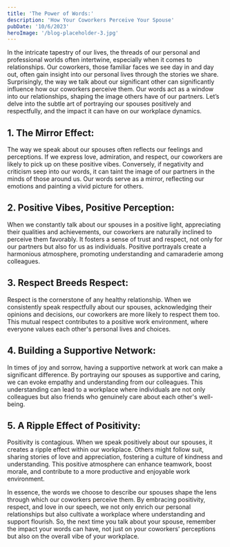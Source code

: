```yaml
---
title: 'The Power of Words:'
description: 'How Your Coworkers Perceive Your Spouse'
pubDate: '10/6/2023'
heroImage: '/blog-placeholder-3.jpg'
---
```


In the intricate tapestry of our lives, the threads of our personal and professional worlds often intertwine, especially when it comes to relationships. Our coworkers, those familiar faces we see day in and day out, often gain insight into our personal lives through the stories we share. Surprisingly, the way we talk about our significant other can significantly influence how our coworkers perceive them. Our words act as a window into our relationships, shaping the image others have of our partners. Let’s delve into the subtle art of portraying our spouses positively and respectfully, and the impact it can have on our workplace dynamics.

## 1. The Mirror Effect:

The way we speak about our spouses often reflects our feelings and perceptions. If we express love, admiration, and respect, our coworkers are likely to pick up on these positive vibes. Conversely, if negativity and criticism seep into our words, it can taint the image of our partners in the minds of those around us. Our words serve as a mirror, reflecting our emotions and painting a vivid picture for others.

## 2. Positive Vibes, Positive Perception:

When we constantly talk about our spouses in a positive light, appreciating their qualities and achievements, our coworkers are naturally inclined to perceive them favorably. It fosters a sense of trust and respect, not only for our partners but also for us as individuals. Positive portrayals create a harmonious atmosphere, promoting understanding and camaraderie among colleagues.

## 3. Respect Breeds Respect:

Respect is the cornerstone of any healthy relationship. When we consistently speak respectfully about our spouses, acknowledging their opinions and decisions, our coworkers are more likely to respect them too. This mutual respect contributes to a positive work environment, where everyone values each other's personal lives and choices.

## 4. Building a Supportive Network:

In times of joy and sorrow, having a supportive network at work can make a significant difference. By portraying our spouses as supportive and caring, we can evoke empathy and understanding from our colleagues. This understanding can lead to a workplace where individuals are not only colleagues but also friends who genuinely care about each other's well-being.

## 5. A Ripple Effect of Positivity:

Positivity is contagious. When we speak positively about our spouses, it creates a ripple effect within our workplace. Others might follow suit, sharing stories of love and appreciation, fostering a culture of kindness and understanding. This positive atmosphere can enhance teamwork, boost morale, and contribute to a more productive and enjoyable work environment.

In essence, the words we choose to describe our spouses shape the lens through which our coworkers perceive them. By embracing positivity, respect, and love in our speech, we not only enrich our personal relationships but also cultivate a workplace where understanding and support flourish. So, the next time you talk about your spouse, remember the impact your words can have, not just on your coworkers' perceptions but also on the overall vibe of your workplace.
